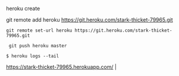  heroku create


git remote add heroku https://git.heroku.com/stark-thicket-79965.git

```
git remote set-url heroku https://git.heroku.com/stark-thicket-79965.git
```

```
 git push heroku master
 ```

```
$ heroku logs --tail
```

https://stark-thicket-79965.herokuapp.com/ | 